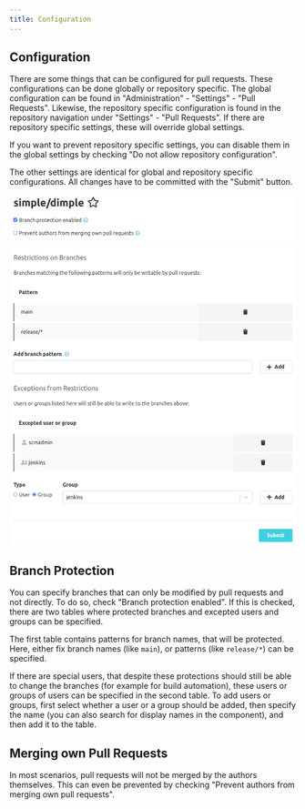 ```yaml
---
title: Configuration
---
```


## Configuration

There are some things that can be configured for pull requests.
These configurations can be done globally or repository specific. The global configuration can be found in
"Administration" - "Settings" - "Pull Requests". Likewise, the repository specific configuration is found
in the repository navigation under "Settings" - "Pull Requests". If there are repository specific settings,
these will override global settings.

If you want to prevent repository specific settings, you can disable them in the global settings by checking
"Do not allow repository configuration".

The other settings are identical for global and repository specific configurations. All changes have to be
committed with the "Submit" button.

![Configuration for pull requests](assets/pull_request_configuration.png)

## Branch Protection

You can specify branches that can only be modified by pull requests and not directly. To do so, check
"Branch protection enabled". If this is checked, there are two tables where protected branches and excepted
users and groups can be specified.

The first table contains patterns for branch names, that will be protected. Here, either fix branch names
(like `main`), or patterns (like `release/*`) can be specified.

If there are special users, that despite these protections should still be able to change the branches (for
example for build automation), these users or groups of users can be specified in the second table. To add
users or groups, first select whether a user or a group should be added, then specify the name (you can also
search for display names in the component), and then add it to the table.

## Merging own Pull Requests

In most scenarios, pull requests will not be merged by the authors themselves. This can even be prevented
by checking "Prevent authors from merging own pull requests".
